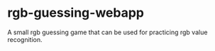 # rgb-guessing-webapp
A small rgb guessing game that can be used for practicing rgb value recognition.

